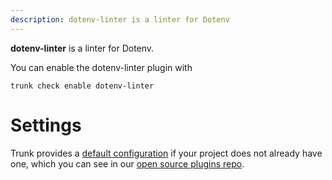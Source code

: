 ```yaml
---
description: dotenv-linter is a linter for Dotenv
---
```


**dotenv-linter** is a linter for Dotenv.

You can enable the dotenv-linter plugin with

```shell
trunk check enable dotenv-linter
```

# Settings


Trunk provides a [default configuration](https://github.com/trunk-io/plugins/tree/main/linters/dotenv-linter) if your project does not already have one,
which you can see in our [open source plugins repo](https://github.com/trunk-io/plugins/tree/main).
